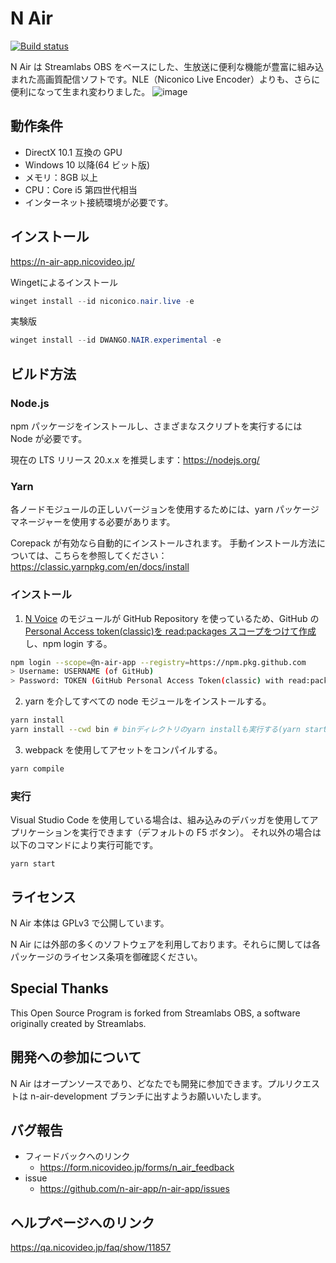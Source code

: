 # N Air

[![Build status](https://github.com/n-air-app/n-air-app/actions/workflows/test.yml/badge.svg)](https://github.com/n-air-app/n-air-app/actions/workflows/test.yml)

N Air は Streamlabs OBS をベースにした、生放送に便利な機能が豊富に組み込まれた高画質配信ソフトです。NLE（Niconico Live Encoder）よりも、さらに便利になって生まれ変わりました。
![image](https://github.com/user-attachments/assets/5e53d0da-1751-4d37-8d39-4aac7588224e)

## 動作条件

- DirectX 10.1 互換の GPU
- Windows 10 以降(64 ビット版)
- メモリ：8GB 以上
- CPU：Core i5 第四世代相当
- インターネット接続環境が必要です。

## インストール

<https://n-air-app.nicovideo.jp/>

Wingetによるインストール
```powershell
winget install --id niconico.nair.live -e
```
実験版
```powershell
winget install --id DWANGO.NAIR.experimental -e
```

## ビルド方法

### Node.js

npm パッケージをインストールし、さまざまなスクリプトを実行するには Node が必要です。

現在の LTS リリース 20.x.x を推奨します：<https://nodejs.org/>

### Yarn

各ノードモジュールの正しいバージョンを使用するためには、yarn パッケージマネージャーを使用する必要があります。

Corepack が有効なら自動的にインストールされます。
手動インストール方法については、こちらを参照してください：<https://classic.yarnpkg.com/en/docs/install>

### インストール

1. [N Voice](https://github.com/n-air-app/n-voice-package) のモジュールが GitHub Repository を使っているため、GitHub の[Personal Access token(classic)を read:packages スコープをつけて作成](https://github.com/settings/tokens)し、npm login する。

```bash
npm login --scope=@n-air-app --registry=https://npm.pkg.github.com
> Username: USERNAME (of GitHub)
> Password: TOKEN (GitHub Personal Access Token(classic) with read:packages scope)
```

2. yarn を介してすべての node モジュールをインストールする。

```bash
yarn install
yarn install --cwd bin # binディレクトリのyarn installも実行する(yarn start に必要)
```

3. webpack を使用してアセットをコンパイルする。

```bash
yarn compile
```

### 実行

Visual Studio Code を使用している場合は、組み込みのデバッガを使用してアプリケーションを実行できます（デフォルトの F5 ボタン）。
それ以外の場合は以下のコマンドにより実行可能です。

```
yarn start
```

## ライセンス

N Air 本体は GPLv3 で公開しています。

N Air には外部の多くのソフトウェアを利用しております。それらに関しては各パッケージのライセンス条項を御確認ください。

## Special Thanks

This Open Source Program is forked from Streamlabs OBS, a software originally created by Streamlabs.

## 開発への参加について

N Air はオープンソースであり、どなたでも開発に参加できます。プルリクエストは n-air-development ブランチに出すようお願いいたします。

## バグ報告

- フィードバックへのリンク
  - <https://form.nicovideo.jp/forms/n_air_feedback>
- issue
  - <https://github.com/n-air-app/n-air-app/issues>

## ヘルプページへのリンク

<https://qa.nicovideo.jp/faq/show/11857>
